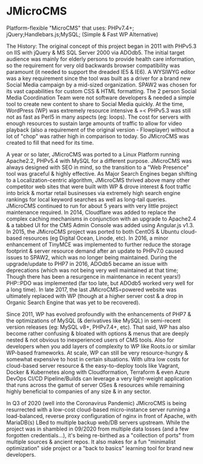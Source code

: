 # JMicroCMS
Platform-flexible "MicroCMS" that uses: PHPv7.4+; jQuery;Handlebars.js;MySQL; (Simple &amp; Fast WP Alternative)

The History:
The original concept of this project began in 2011 with PHPv5.3 on IIS with jQuery & MS SQL Server 2000 via ADOdb5. The initial target audience was mainly for elderly persons to provide health care information, so the requirement for very old backwards browser compatibility was paramount (it needed to support the dreaded IE5 & IE6). A WYSIWYG editor was a key requirement since the tool was built as a driver for a brand new Social Media campaign by a mid-sized organization. SPAW2 was chosen for its vast capabilities for custom CSS & HTML formatting. The 2 person Social Media Coordination Team were not software developers & needed a simple tool to create new content to share to Social Media quickly. At the time, WordPress (WP) was extremely resource intensive & =< PHPv5.3 was still not as fast as Perl5 in many aspects (eg: loops). The cost for servers with enough resources to sustain large amounts of traffic to allow for video playback (also a requirement of the original version - Flowplayer) without a lot of "chop" was rather high in comparison to today. So JMicroCMS was created to fill that need for its time.

A year or so later, JMicroCMS was ported to a Linux Platform running Apache2.2, PHPv5.4 with MySQL for a different purpose. JMicroCMS was always designed with SEO in mind, so the transition to a "Web Presence" tool was graceful & highly effective. As Major Search Engines began shifting to a Localization-centric algorithm, JMicroCMS thrived above many other competitor web sites that were built with WP & drove interest & foot traffic into brick & mortar retail businesses via extremely high search engine rankings for local keyword searches as well as long-tail queries. JMicroCMS continued to run for about 5 years with very little project maintenance required. In 2014, Cloudflare was added to replace the complex caching mechanisms in conjunction with an upgrade to Apache2.4 & a tabbed UI for the CMS Admin Console was added using Angular.js v1.3. In 2015, the JMicroCMS project was ported to both CentOS & Ubuntu cloud-based resources (eg Digital Ocean, Linode, etc). In 2016, a minor enhancement of TinyMCE was implemented to further reduce the storage footprint & server resource demand after an update to PHPv7.0 caused issues to SPAW2, which was no longer being maintained. During the upgrade/update to PHP7 in 2016, ADOdb5 became an issue with deprecations (which was not being very well maintained at that time; Though there has been a resurgence in maintenance in recent years!) PHP::PDO was implemented (far too late, but ADOdb5 worked very well for a long time). In late 2017, the last JMicroCMS=powered website was ultimately replaced with WP (though at a higher server cost & a drop in Organic Search Engine that was yet to be recovered).

Since 2011, WP has evolved profoundly with the enhancements of PHP7 & the optimizations of MySQL (& derivatives like MySQL) in semi-recent version releases (eg: MySQL v8+, PHPv7.4+, etc). That said, WP has also become rather confusing & bloated with options & menus that are deeply nested & not obvious to inexperienced users of CMS tools. Also for developers when you add layers of complexity to WP like Roots.io or similar WP-based frameworks. At scale, WP can still be very resource-hungry & somewhat expensive to host in certain situations. With ultra low costs for cloud-based server resource & the easy-to-deploy tools like Vagrant, Docker & Kubernetes along with Cloudformation, Terraform & even Azure DevOps CI/CD Pipeline/Builds can leverage a very light-weight application that runs across the gamut of server OSes & resources while remaining highly beneficial to companies of any size & in any sector.

In Q3 of 2020 (well into the Coronavirus Pandemic) JMicroCMS is being resurrected with a low-cost cloud-based micro-instance server running a load-balanced, reverse proxy configuration of nginx in front of Apache, with MariaDB(s) LBed to multiple backup web/DB servers upstream. While the project was in shambled in 09/2020 from multiple data losses (and a few forgotten credentials...), it's being re-birthed as a "collection of ports" from multiple sources & ancient repos. It also makes for a fun "minimalist optimization" side project or a "back to basics" learning tool for brand new developers. 
